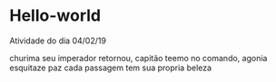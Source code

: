 # Hello-world
<p>Atividade do dia 04/02/19<p>
churima seu imperador retornou, capitão teemo no comando, agonia esquitaze paz cada passagem tem sua propria beleza
